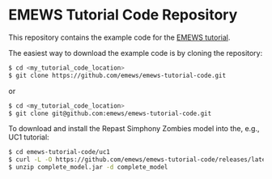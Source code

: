 # EMEWS Tutorial Code Repository #

This repository contains the example code for the [EMEWS tutorial](https://jozik.github.io/emews_next_gen_tutorial_tests/).

The easiest way to download the example code is by cloning the repository:

```bash
$ cd <my_tutorial_code_location>
$ git clone https://github.com/emews/emews-tutorial-code.git
```

or 

```bash
$ cd <my_tutorial_code_location>
$ git clone git@github.com:emews/emews-tutorial-code.git
```

To download and install the Repast Simphony Zombies model into the, e.g., UC1 tutorial:

```bash
$ cd emews-tutorial-code/uc1
$ curl -L -O https://github.com/emews/emews-tutorial-code/releases/latest/download/complete_model.jar
$ unzip complete_model.jar -d complete_model 
```
